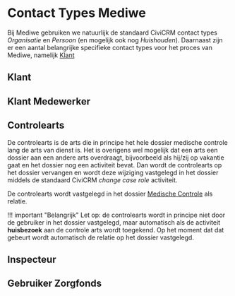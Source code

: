 # Contact Types Mediwe
Bij Mediwe gebruiken we natuurlijk de standaard CiviCRM contact types *Organisatie* en *Persoon* (en mogelijk ook nog *Huishouden*). 
Daarnaast zijn er een aantal belangrijke specifieke contact types voor het proces van Mediwe, namelijk [Klant](#Klant)

## Klant

## Klant Medewerker

## Controlearts

De controlearts is de arts die in principe het hele dossier medische controle lang de arts van dienst is. 
Het is overigens wel mogelijk dat een arts een dossier aan een andere arts overdraagt, bijvoorbeeld als hij/zij op vakantie gaat en het dossier nog een activiteit bevat. Dan wordt de controlearts op het dossier vervangen en wordt deze wijziging vastgelegd in het dossier middels de standaard CiviCRM _change case role_ activiteit.

De controlearts wordt vastgelegd in het dossier [Medische Controle](dossiertypes.md#medischecontrole.md) als relatie.

!!! important "Belangrijk"
    Let op: de controlearts wordt in principe niet door de gebruiker in het dossier vastgelegd, maar automatisch als de activiteit **huisbezoek** aan de controle arts wordt toegekend. Op het moment dat dat gebeurt wordt automatisch de relatie op het dossier vastgelegd.
    
## Inspecteur

## Gebruiker Zorgfonds
    
    
    
